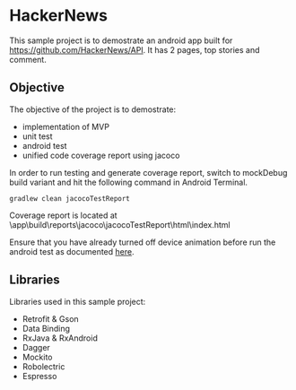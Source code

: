 # HackerNews

This sample project is to demostrate an android app built for https://github.com/HackerNews/API. It has 2 pages, top stories and comment. 

## Objective
The objective of the project is to demostrate:
- implementation of MVP
- unit test 
- android test
- unified code coverage report using jacoco

In order to run testing and generate coverage report, switch to mockDebug build variant and hit the following command in Android Terminal.

`gradlew clean jacocoTestReport`

Coverage report is located at \app\build\reports\jacoco\jacocoTestReport\html\index.html

Ensure that you have already turned off device animation before run the android test as documented [here](https://developer.android.com/training/testing/espresso/setup.html#set-up-environment).

## Libraries
Libraries used in this sample project:
- Retrofit & Gson
- Data Binding
- RxJava & RxAndroid
- Dagger
- Mockito
- Robolectric
- Espresso
